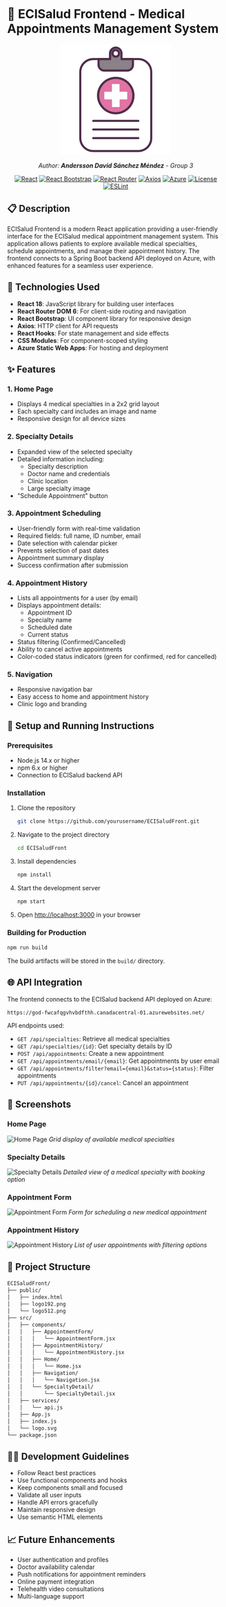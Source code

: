 # 🏥 ECISalud Frontend - Medical Appointments Management System

<div align="center">
  
  ![ECISalud Logo](src/assets/images/logo.svg)
  
  _Author: **Andersson David Sánchez Méndez** - Group 3_
  
  [![React](https://img.shields.io/badge/React-18.2.0-blue.svg)](https://reactjs.org/)
  [![React Bootstrap](https://img.shields.io/badge/React%20Bootstrap-2.7.4-purple.svg)](https://react-bootstrap.github.io/)
  [![React Router](https://img.shields.io/badge/React%20Router-6.11.2-red.svg)](https://reactrouter.com/)
  [![Axios](https://img.shields.io/badge/Axios-1.4.0-green.svg)](https://axios-http.com/)
  [![Azure](https://img.shields.io/badge/Azure-Deployed-blue.svg)](https://azure.microsoft.com/)
  [![License](https://img.shields.io/badge/License-Apache%202.0-blue.svg)](https://opensource.org/licenses/Apache-2.0)
  [![ESLint](https://img.shields.io/badge/ESLint-8.44.0-4B32C3?logo=eslint)](https://eslint.org/)
  
</div>

## 📋 Description

ECISalud Frontend is a modern React application providing a user-friendly interface for the ECISalud medical appointment management system. This application allows patients to explore available medical specialties, schedule appointments, and manage their appointment history. The frontend connects to a Spring Boot backend API deployed on Azure, with enhanced features for a seamless user experience.

## 🔧 Technologies Used

- **React 18**: JavaScript library for building user interfaces
- **React Router DOM 6**: For client-side routing and navigation
- **React Bootstrap**: UI component library for responsive design
- **Axios**: HTTP client for API requests
- **React Hooks**: For state management and side effects
- **CSS Modules**: For component-scoped styling
- **Azure Static Web Apps**: For hosting and deployment

## ✨ Features

### 1. **Home Page** 
- Displays 4 medical specialties in a 2x2 grid layout
- Each specialty card includes an image and name
- Responsive design for all device sizes

### 2. **Specialty Details**
- Expanded view of the selected specialty
- Detailed information including:
  - Specialty description
  - Doctor name and credentials
  - Clinic location
  - Large specialty image
- "Schedule Appointment" button

### 3. **Appointment Scheduling**
- User-friendly form with real-time validation
- Required fields: full name, ID number, email
- Date selection with calendar picker
- Prevents selection of past dates
- Appointment summary display
- Success confirmation after submission

### 4. **Appointment History**
- Lists all appointments for a user (by email)
- Displays appointment details:
  - Appointment ID
  - Specialty name
  - Scheduled date
  - Current status
- Status filtering (Confirmed/Cancelled)
- Ability to cancel active appointments
- Color-coded status indicators (green for confirmed, red for cancelled)

### 5. **Navigation**
- Responsive navigation bar
- Easy access to home and appointment history
- Clinic logo and branding

## 🚀 Setup and Running Instructions

### Prerequisites
- Node.js 14.x or higher
- npm 6.x or higher
- Connection to ECISalud backend API

### Installation

1. Clone the repository
   ```bash
   git clone https://github.com/yourusername/ECISaludFront.git
   ```

2. Navigate to the project directory
   ```bash
   cd ECISaludFront
   ```

3. Install dependencies
   ```bash
   npm install
   ```

4. Start the development server
   ```bash
   npm start
   ```

5. Open [http://localhost:3000](http://localhost:3000) in your browser

### Building for Production

```bash
npm run build
```

The build artifacts will be stored in the `build/` directory.

## 🌐 API Integration

The frontend connects to the ECISalud backend API deployed on Azure:
```
https://god-fwcafqgvhvbdfthh.canadacentral-01.azurewebsites.net/
```

API endpoints used:
- `GET /api/specialties`: Retrieve all medical specialties
- `GET /api/specialties/{id}`: Get specialty details by ID
- `POST /api/appointments`: Create a new appointment
- `GET /api/appointments/email/{email}`: Get appointments by user email
- `GET /api/appointments/filter?email={email}&status={status}`: Filter appointments
- `PUT /api/appointments/{id}/cancel`: Cancel an appointment

## 📸 Screenshots

### Home Page
![Home Page](placeholder-for-home-screenshot.png)
*Grid display of available medical specialties*

### Specialty Details
![Specialty Details](placeholder-for-specialty-details-screenshot.png)
*Detailed view of a medical specialty with booking option*

### Appointment Form
![Appointment Form](placeholder-for-appointment-form-screenshot.png)
*Form for scheduling a new medical appointment*

### Appointment History
![Appointment History](placeholder-for-appointment-history-screenshot.png)
*List of user appointments with filtering options*

## 📂 Project Structure

```
ECISaludFront/
├── public/
│   ├── index.html
│   ├── logo192.png
│   └── logo512.png
├── src/
│   ├── components/
│   │   ├── AppointmentForm/
│   │   │   └── AppointmentForm.jsx
│   │   ├── AppointmentHistory/
│   │   │   └── AppointmentHistory.jsx
│   │   ├── Home/
│   │   │   └── Home.jsx
│   │   ├── Navigation/
│   │   │   └── Navigation.jsx
│   │   └── SpecialtyDetail/
│   │       └── SpecialtyDetail.jsx
│   ├── services/
│   │   └── api.js
│   ├── App.js
│   ├── index.js
│   └── logo.svg
└── package.json
```

## 👨‍💻 Development Guidelines

- Follow React best practices
- Use functional components and hooks
- Keep components small and focused
- Validate all user inputs
- Handle API errors gracefully
- Maintain responsive design
- Use semantic HTML elements

## 📈 Future Enhancements

- User authentication and profiles
- Doctor availability calendar
- Push notifications for appointment reminders
- Online payment integration
- Telehealth video consultations
- Multi-language support
